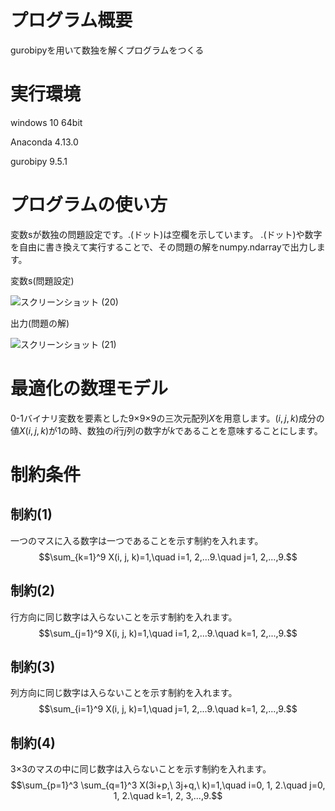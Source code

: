 # プログラム概要
gurobipyを用いて数独を解くプログラムをつくる

# 実行環境
windows 10 64bit

Anaconda 4.13.0

gurobipy 9.5.1

# プログラムの使い方
変数sが数独の問題設定です。.(ドット)は空欄を示しています。
.(ドット)や数字を自由に書き換えて実行することで、その問題の解をnumpy.ndarrayで出力します。

変数s(問題設定)

![スクリーンショット (20)](https://user-images.githubusercontent.com/108399244/176651104-b50c96be-b961-4279-aec9-89d8e27dbca4.png)

出力(問題の解)

![スクリーンショット (21)](https://user-images.githubusercontent.com/108399244/176651580-d5258da3-4cb2-463b-8f73-86123d3a77dd.png)

# 最適化の数理モデル
0-1バイナリ変数を要素とした9×9×9の三次元配列$X$を用意します。${(i, j, k)}$成分の値${X(i, j, k)}$が1の時、数独の$i$行$j$列の数字が$k$であることを意味することにします。

# 制約条件
## 制約(1)
一つのマスに入る数字は一つであることを示す制約を入れます。
$$\sum_{k=1}^9 X(i, j, k)=1,\quad i=1, 2,...9.\quad j=1, 2,...,9.$$

## 制約(2)
行方向に同じ数字は入らないことを示す制約を入れます。
$$\sum_{j=1}^9 X(i, j, k)=1,\quad i=1, 2,...9.\quad k=1, 2,...,9.$$

## 制約(3)
列方向に同じ数字は入らないことを示す制約を入れます。
$$\sum_{i=1}^9 X(i, j, k)=1,\quad j=1, 2,...9.\quad k=1, 2,...,9.$$

## 制約(4)
3×3のマスの中に同じ数字は入らないことを示す制約を入れます。
$$\sum_{p=1}^3 \sum_{q=1}^3 X(3i+p,\ 3j+q,\ k)=1,\quad i=0, 1, 2.\quad j=0, 1, 2.\quad k=1, 2, 3,...,9.$$
